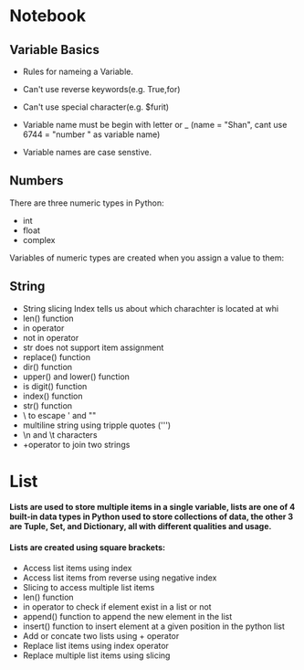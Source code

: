 # Notebook
## Variable Basics
+ Rules for nameing a Variable.

+ Can't use reverse keywords(e.g. True,for)

+ Can't use special character(e.g. $furit)

+ Variable name must be begin with letter or _ (name = "Shan", cant use 6744 = "number " as variable name)

+ Variable names are case senstive.


## Numbers
There are three numeric types in Python:
+ int
+ float
+ complex

Variables of numeric types are created when you assign a value to them:

## String
+ String slicing Index tells us about which charachter is located at whi
+ len() function 
+ in operator
+ not in operator
+ str does not support item assignment
+ replace() function
+ dir() function
+ upper() and lower() function
+ is digit() function
+ index() function
+ str() function
+ \ to escape ' and ""
+ multiline string using tripple quotes (''')
+ \n and \t characters
+ +operator to join two strings


# List
#### Lists are used to store multiple items in a single variable, lists are one of 4 built-in data types in Python used to store collections of data, the other 3 are Tuple, Set, and Dictionary, all with different qualities and usage.
#### Lists are created using square brackets:

+ Access list items using index
+ Access list items from reverse using negative index
+ Slicing to access multiple list items
+ len() function
+ in operator to check if element exist in a list or not
+ append() function to append the new element in the list
+ insert() function to insert element at a given position in the python list
+ Add or concate two lists using + operator
+ Replace list items using index operator
+ Replace multiple list items using slicing

